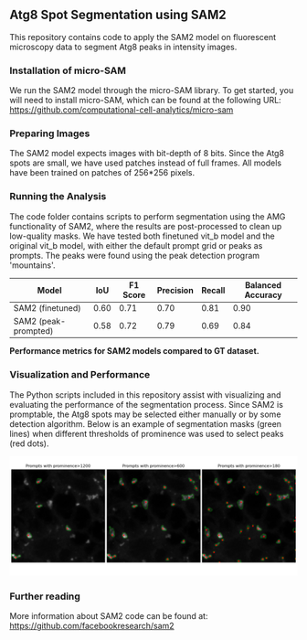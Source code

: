 ## Atg8 Spot Segmentation using SAM2
This repository contains code to apply the SAM2 model on fluorescent microscopy data to segment Atg8 peaks in intensity images.

### Installation of micro-SAM
We run the SAM2 model through the micro-SAM library. To get started, you will need to install micro-SAM, which can be found at the following URL: https://github.com/computational-cell-analytics/micro-sam

### Preparing Images
The SAM2 model expects images with bit-depth of 8 bits. Since the Atg8 spots are small, we have used patches instead of full frames. All models have been trained on patches of 256*256 pixels.

### Running the Analysis
The code folder contains scripts to perform segmentation using the AMG functionality of SAM2, where the results are post-processed to clean up low-quality masks. We have tested both finetuned vit_b model and the original vit_b model, with either the default prompt grid or peaks as prompts. The peaks were found using the peak detection program 'mountains'.

| Model                    | IoU | F1 Score | Precision | Recall | Balanced Accuracy |
|--------------------------|-----------|----------|-----------|--------|-------------------|
| SAM2 (finetuned)   | 0.60      | 0.71     | 0.70      | 0.81   | 0.90              |
| SAM2 (peak-prompted) | 0.58      | 0.72     | 0.79      | 0.69   | 0.84              |

**Performance metrics for SAM2 models compared to GT dataset.**


### Visualization and Performance
The Python scripts included in this repository assist with visualizing and evaluating the performance of the segmentation process. Since SAM2 is promptable, the Atg8 spots may be selected either manually or by some detection algorithm. Below is an example of segmentation masks (green lines) when different thresholds of prominence was used to select peaks (red dots).

![Prompts](plots/sam_prompts.png)


### Further reading
More information about SAM2 code can be found at: https://github.com/facebookresearch/sam2